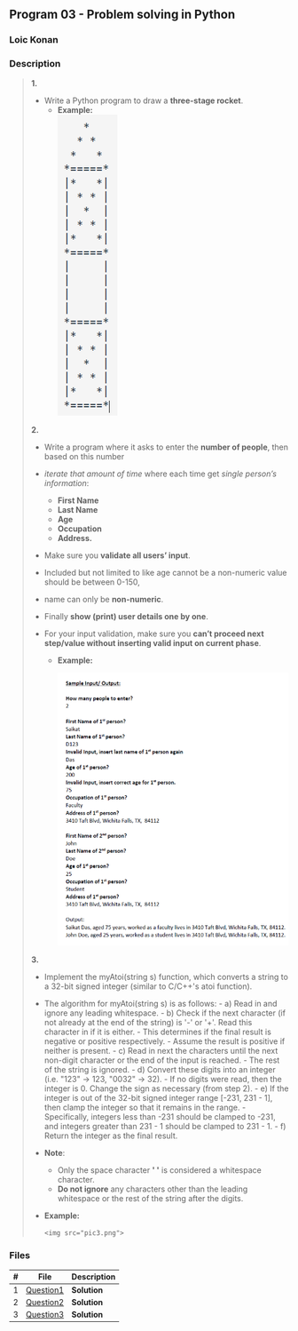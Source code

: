 ## Program 03 - Problem solving in Python

### Loic Konan

### Description

> **1.**
>
> - Write a Python program to draw a **three-stage rocket**.
>   - **Example:**  
>           <img src="pic.png">
>
>
> **2.**
>
> - Write a program where it asks to enter the **number of people**, then based on this number
> - _iterate that amount of time_ where each time get _single person’s information_:
>   - **First Name**
>   - **Last Name**
>   - **Age**
>   - **Occupation**
>   - **Address.**
>
> - Make sure you **validate all users’ input**.
> - Included but not limited to like age cannot be a non-numeric value should be between 0-150,
> - name can only be **non-numeric**.
> - Finally **show (print) user details one by one**.
> - For your input validation, make sure you **can’t proceed next step/value without inserting valid input on current phase**.
>
>   - **Example:**
>
>       <img src="pic1.png">
>
>
> **3.**
>
> - Implement the myAtoi(string s) function, which converts a string to a 32-bit signed integer (similar to C/C++'s atoi function).
> - The algorithm for myAtoi(string s) is as follows:
>       - a) Read in and ignore any leading whitespace.
>       - b) Check if the next character (if not already at the end of the string) is '-' or '+'. Read this character in if it is either.
>           - This determines if the final result is negative or positive respectively.
>           - Assume the result is positive if neither is present.
>       - c) Read in next the characters until the next non-digit character or the end of the input is reached. 
>           - The rest of the string is ignored.
>       - d) Convert these digits into an integer (i.e. "123" -> 123, "0032" -> 32).
>           - If no digits were read, then the integer is 0. Change the sign as necessary (from step 2). 
>       - e) If the integer is out of the 32-bit signed integer range [-231, 231 - 1], then clamp the integer so that it remains in the range.
>           - Specifically, integers less than -231 should be clamped to -231, and integers greater than 231 - 1 should be clamped to 231 - 1.
>       - f) Return the integer as the final result. 
>
> - **Note**:
>   - Only the space character **' '** is considered a whitespace character.
>   - **Do not ignore** any characters other than the leading whitespace or the rest of the string after the digits.
>
> - **Example:**
>
>       <img src="pic3.png">
>
>
### Files

|   #   | File                     | Description  |
| :---: | ------------------------ | ------------ |
|   1   | [Question1](./Question1) | **Solution** |
|   2   | [Question2](./Question2) | **Solution** |
|   3   | [Question3](./Question3) | **Solution** |
